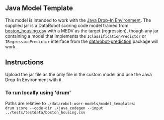 ## Java Model Template

This model is intended to work with the [Java Drop-In Environment](../../../public_dropin_environments/java_codegen/).
The supplied jar is a DataRobot scoring code model trained from [boston_housing.csv](../../../tests/testdata/boston_housing.csv)
with a MEDV as the target (regression), though any jar containing a model that implements the `IClassificationPredictor` or
`IRegressionPredictor` interface from the [datarobot-prediction](https://mvnrepository.com/artifact/com.datarobot/datarobot-prediction)
package will work.

## Instructions
Upload the jar file as the only file in the custom model and use the Java Drop-In Environment with it

### To run locally using 'drum'
Paths are relative to `./datarobot-user-models/model_templates`:  
`drum score --code-dir ./java_codegen --input ../tests/testdata/boston_housing.csv`